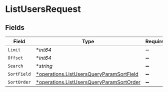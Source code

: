# ListUsersRequest


## Fields

| Field                                                                                               | Type                                                                                                | Required                                                                                            | Description                                                                                         |
| --------------------------------------------------------------------------------------------------- | --------------------------------------------------------------------------------------------------- | --------------------------------------------------------------------------------------------------- | --------------------------------------------------------------------------------------------------- |
| `Limit`                                                                                             | **int64*                                                                                            | :heavy_minus_sign:                                                                                  | N/A                                                                                                 |
| `Offset`                                                                                            | **int64*                                                                                            | :heavy_minus_sign:                                                                                  | N/A                                                                                                 |
| `Search`                                                                                            | **string*                                                                                           | :heavy_minus_sign:                                                                                  | N/A                                                                                                 |
| `SortField`                                                                                         | [*operations.ListUsersQueryParamSortField](../../models/operations/listusersqueryparamsortfield.md) | :heavy_minus_sign:                                                                                  | N/A                                                                                                 |
| `SortOrder`                                                                                         | [*operations.ListUsersQueryParamSortOrder](../../models/operations/listusersqueryparamsortorder.md) | :heavy_minus_sign:                                                                                  | N/A                                                                                                 |
